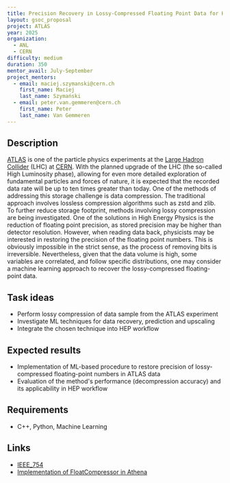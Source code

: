 ```yaml
---
title: Precision Recovery in Lossy-Compressed Floating Point Data for High Energy Physics
layout: gsoc_proposal
project: ATLAS
year: 2025
organization:
  - ANL
  - CERN
difficulty: medium
duration: 350
mentor_avail: July-September
project_mentors:
  - email: maciej.szymanski@cern.ch
    first_name: Maciej
    last_name: Szymański
  - email: peter.van.gemmeren@cern.ch
    first_name: Peter
    last_name: Van Gemmeren
---
```


## Description

[ATLAS](http://atlas.cern) is one of the particle physics experiments at the [Large Hadron Collider](http://home.web.cern.ch/topics/large-hadron-collider) (LHC) at [CERN](http://home.cern/). With the planned upgrade of the LHC (the so-called High Luminosity phase), allowing for even more detailed exploration of fundamental particles and forces of nature, it is expected that the recorded data rate will be up to ten times greater than today. One of the methods of addressing this storage challenge is data compression. The traditional approach involves lossless compression algorithms such as zstd and zlib. To further reduce storage footprint, methods involving lossy compression are being investigated. One of the solutions in High Energy Physics is the reduction of floating point precision, as stored precision may be higher than detector resolution. However, when reading data back, physicists may be interested in restoring the precision of the floating point numbers. This is obviously impossible in the strict sense, as the process of removing bits is irreversible. Nevertheless, given that the data volume is high, some variables are correlated, and follow specific distributions, one may consider a machine learning approach to recover the lossy-compressed floating-point data.

## Task ideas

 * Perform lossy compression of data sample from the ATLAS experiment
 * Investigate ML techniques for data recovery, prediction and upscaling
 * Integrate the chosen technique into HEP workflow

## Expected results

 * Implementation of ML-based procedure to restore precision of lossy-compressed floating-point numbers in ATLAS data
 * Evaluation of the method's performance (decompression accuracy) and its applicability in HEP workflow

## Requirements

 * C++, Python, Machine Learning

## Links

 * [IEEE_754](https://en.wikipedia.org/wiki/IEEE_754)
 * [Implementation of FloatCompressor in Athena](https://gitlab.cern.ch/atlas/athena/-/blob/main/Control/CxxUtils/Root/FloatCompressor.cxx)
 
